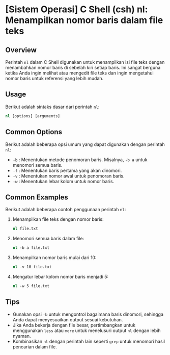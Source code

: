 # [Sistem Operasi] C Shell (csh) nl: Menampilkan nomor baris dalam file teks

## Overview
Perintah `nl` dalam C Shell digunakan untuk menampilkan isi file teks dengan menambahkan nomor baris di sebelah kiri setiap baris. Ini sangat berguna ketika Anda ingin melihat atau mengedit file teks dan ingin mengetahui nomor baris untuk referensi yang lebih mudah.

## Usage
Berikut adalah sintaks dasar dari perintah `nl`:

```csh
nl [options] [arguments]
```

## Common Options
Berikut adalah beberapa opsi umum yang dapat digunakan dengan perintah `nl`:

- `-b` : Menentukan metode penomoran baris. Misalnya, `-b a` untuk menomori semua baris.
- `-f` : Menentukan baris pertama yang akan dinomori.
- `-v` : Menentukan nomor awal untuk penomoran baris.
- `-w` : Menentukan lebar kolom untuk nomor baris.

## Common Examples
Berikut adalah beberapa contoh penggunaan perintah `nl`:

1. Menampilkan file teks dengan nomor baris:
   ```csh
   nl file.txt
   ```

2. Menomori semua baris dalam file:
   ```csh
   nl -b a file.txt
   ```

3. Menampilkan nomor baris mulai dari 10:
   ```csh
   nl -v 10 file.txt
   ```

4. Mengatur lebar kolom nomor baris menjadi 5:
   ```csh
   nl -w 5 file.txt
   ```

## Tips
- Gunakan opsi `-b` untuk mengontrol bagaimana baris dinomori, sehingga Anda dapat menyesuaikan output sesuai kebutuhan.
- Jika Anda bekerja dengan file besar, pertimbangkan untuk menggunakan `less` atau `more` untuk menelusuri output `nl` dengan lebih nyaman.
- Kombinasikan `nl` dengan perintah lain seperti `grep` untuk menomori hasil pencarian dalam file.